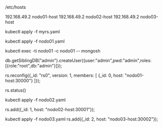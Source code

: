/etc/hosts

192.168.49.2 nodo01-host
192.168.49.2 nodo02-host
192.168.49.2 nodo03-host




kubectl apply -f myrs.yaml

kubectl apply -f nodo01.yaml


kubectl exec -ti nodo01 -c nodo01 -- mongosh

db.getSiblingDB("admin").createUser({user:"admin",pwd:"admin",roles:[{role:"root",db:"admin"}]});

rs.reconfig({_id: "rs0", version: 1, members: [ {_id: 0, host: "nodo01-host:30000"} ]});

rs.status()


kubectl apply -f nodo02.yaml

rs.add({_id: 1, host: "nodo02-host:30001"});


kubectl apply -f nodo03.yaml
rs.add({_id: 2, host: "nodo03-host:30002"});

